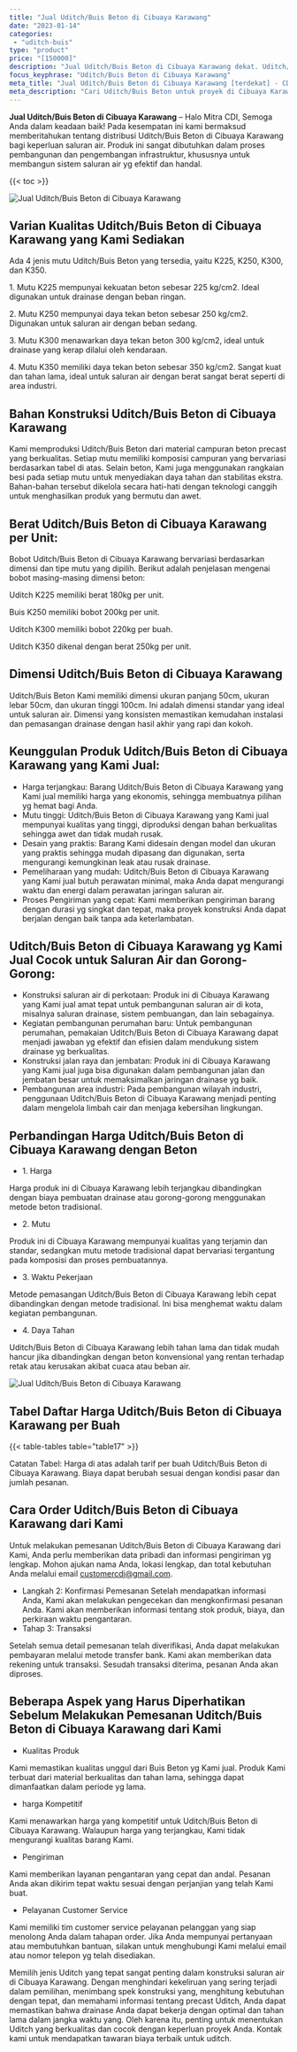 ```yaml
---
title: "Jual Uditch/Buis Beton di Cibuaya Karawang"
date: "2023-01-14"
categories:
 - "uditch-buis"
type: "product"
price: "[150000]"
description: "Jual Uditch/Buis Beton di Cibuaya Karawang dekat. Uditch/Buis Beton ini umumnya diaplikasaikan dalam proyek konstruksi sebagai drainase yang kuat dan optimal. Kontak kami untuk mendapatkan informasi lebih lanjut."
focus_keyphrase: "Uditch/Buis Beton di Cibuaya Karawang"
meta_title: "Jual Uditch/Buis Beton di Cibuaya Karawang [terdekat] - CDI"
meta_description: "Cari Uditch/Buis Beton untuk proyek di Cibuaya Karawang? Kami menyediakan Uditch/Buis Beton yang berkualitas untuk infrastruktur saluran pembuangan. Segera dapatkan penawaran terbaik sekarang."
---
```


**Jual Uditch/Buis Beton di Cibuaya Karawang** – Halo Mitra CDI, Semoga Anda dalam keadaan baik! Pada kesempatan ini kami bermaksud memberitahukan tentang distribusi Uditch/Buis Beton di Cibuaya Karawang bagi keperluan saluran air. Produk ini sangat dibutuhkan dalam proses pembangunan dan pengembangan infrastruktur, khususnya untuk membangun sistem saluran air yg efektif dan handal.

{{< toc >}}

![Jual Uditch/Buis Beton di Cibuaya Karawang](/images/uditch-buis/uditch-beton-29.jpg)

## Varian Kualitas Uditch/Buis Beton di Cibuaya Karawang yang Kami Sediakan

Ada 4 jenis mutu Uditch/Buis Beton yang tersedia, yaitu K225, K250, K300, dan K350.

1\. Mutu K225 mempunyai kekuatan beton sebesar 225 kg/cm2. Ideal digunakan untuk drainase dengan beban ringan.

2\. Mutu K250 mempunyai daya tekan beton sebesar 250 kg/cm2. Digunakan untuk saluran air dengan beban sedang.

3\. Mutu K300 menawarkan daya tekan beton 300 kg/cm2, ideal untuk drainase yang kerap dilalui oleh kendaraan.

4\. Mutu K350 memiliki daya tekan beton sebesar 350 kg/cm2. Sangat kuat dan tahan lama, ideal untuk saluran air dengan berat sangat berat seperti di area industri.

## Bahan Konstruksi Uditch/Buis Beton di Cibuaya Karawang

Kami memproduksi Uditch/Buis Beton dari material campuran beton precast yang berkualitas. Setiap mutu memiliki komposisi campuran yang bervariasi berdasarkan tabel di atas. Selain beton, Kami juga menggunakan rangkaian besi pada setiap mutu untuk menyediakan daya tahan dan stabilitas ekstra. Bahan-bahan tersebut dikelola secara hati-hati dengan teknologi canggih untuk menghasilkan produk yang bermutu dan awet.

## Berat Uditch/Buis Beton di Cibuaya Karawang per Unit:

Bobot Uditch/Buis Beton di Cibuaya Karawang bervariasi berdasarkan dimensi dan tipe mutu yang dipilih. Berikut adalah penjelasan mengenai bobot masing-masing dimensi beton:

Uditch K225 memiliki berat 180kg per unit.

Buis K250 memiliki bobot 200kg per unit.

Uditch K300 memiliki bobot 220kg per buah.

Uditch K350 dikenal dengan berat 250kg per unit.

## Dimensi Uditch/Buis Beton di Cibuaya Karawang

Uditch/Buis Beton Kami memiliki dimensi ukuran panjang 50cm, ukuran lebar 50cm, dan ukuran tinggi 100cm. Ini adalah dimensi standar yang ideal untuk saluran air. Dimensi yang konsisten memastikan kemudahan instalasi dan pemasangan drainase dengan hasil akhir yang rapi dan kokoh.

## Keunggulan Produk Uditch/Buis Beton di Cibuaya Karawang yang Kami Jual:

*   Harga terjangkau: Barang Uditch/Buis Beton di Cibuaya Karawang yang Kami jual memiliki harga yang ekonomis, sehingga membuatnya pilihan yg hemat bagi Anda.
*   Mutu tinggi: Uditch/Buis Beton di Cibuaya Karawang yang Kami jual mempunyai kualitas yang tinggi, diproduksi dengan bahan berkualitas sehingga awet dan tidak mudah rusak.
*   Desain yang praktis: Barang Kami didesain dengan model dan ukuran yang praktis sehingga mudah dipasang dan digunakan, serta mengurangi kemungkinan leak atau rusak drainase.
*   Pemeliharaan yang mudah: Uditch/Buis Beton di Cibuaya Karawang yang Kami jual butuh perawatan minimal, maka Anda dapat mengurangi waktu dan energi dalam perawatan jaringan saluran air.
*   Proses Pengiriman yang cepat: Kami memberikan pengiriman barang dengan durasi yg singkat dan tepat, maka proyek konstruksi Anda dapat berjalan dengan baik tanpa ada keterlambatan.

## Uditch/Buis Beton di Cibuaya Karawang yg Kami Jual Cocok untuk Saluran Air dan Gorong-Gorong:

*   Konstruksi saluran air di perkotaan: Produk ini di Cibuaya Karawang yang Kami jual amat tepat untuk pembangunan saluran air di kota, misalnya saluran drainase, sistem pembuangan, dan lain sebagainya.
*   Kegiatan pembangunan perumahan baru: Untuk pembangunan perumahan, pemakaian Uditch/Buis Beton di Cibuaya Karawang dapat menjadi jawaban yg efektif dan efisien dalam mendukung sistem drainase yg berkualitas.
*   Konstruksi jalan raya dan jembatan: Produk ini di Cibuaya Karawang yang Kami jual juga bisa digunakan dalam pembangunan jalan dan jembatan besar untuk memaksimalkan jaringan drainase yg baik.
*   Pembangunan area industri: Pada pembangunan wilayah industri, penggunaan Uditch/Buis Beton di Cibuaya Karawang menjadi penting dalam mengelola limbah cair dan menjaga kebersihan lingkungan.

## Perbandingan Harga Uditch/Buis Beton di Cibuaya Karawang dengan Beton

*   1\. Harga

Harga produk ini di Cibuaya Karawang lebih terjangkau dibandingkan dengan biaya pembuatan drainase atau gorong-gorong menggunakan metode beton tradisional.
*   2\. Mutu

Produk ini di Cibuaya Karawang mempunyai kualitas yang terjamin dan standar, sedangkan mutu metode tradisional dapat bervariasi tergantung pada komposisi dan proses pembuatannya.
*   3\. Waktu Pekerjaan

Metode pemasangan Uditch/Buis Beton di Cibuaya Karawang lebih cepat dibandingkan dengan metode tradisional. Ini bisa menghemat waktu dalam kegiatan pembangunan.
*   4\. Daya Tahan

Uditch/Buis Beton di Cibuaya Karawang lebih tahan lama dan tidak mudah hancur jika dibandingkan dengan beton konvensional yang rentan terhadap retak atau kerusakan akibat cuaca atau beban air.

![Jual Uditch/Buis Beton di Cibuaya Karawang](/images/uditch-buis/buis-beton-13.jpg)

## Tabel Daftar Harga Uditch/Buis Beton di Cibuaya Karawang per Buah

{{< table-tables table="table17" >}}

Catatan Tabel: Harga di atas adalah tarif per buah Uditch/Buis Beton di Cibuaya Karawang. Biaya dapat berubah sesuai dengan kondisi pasar dan jumlah pesanan.

## Cara Order Uditch/Buis Beton di Cibuaya Karawang dari Kami

Untuk melakukan pemesanan Uditch/Buis Beton di Cibuaya Karawang dari Kami, Anda perlu memberikan data pribadi dan informasi pengiriman yg lengkap. Mohon ajukan nama Anda, lokasi lengkap, dan total kebutuhan Anda melalui email customercdi@gmail.com.
*   Langkah 2: Konfirmasi Pemesanan
Setelah mendapatkan informasi Anda, Kami akan melakukan pengecekan dan mengkonfirmasi pesanan Anda. Kami akan memberikan informasi tentang stok produk, biaya, dan perkiraan waktu pengantaran.
*   Tahap 3: Transaksi

Setelah semua detail pemesanan telah diverifikasi, Anda dapat melakukan pembayaran melalui metode transfer bank. Kami akan memberikan data rekening untuk transaksi. Sesudah transaksi diterima, pesanan Anda akan diproses.

## Beberapa Aspek yang Harus Diperhatikan Sebelum Melakukan Pemesanan Uditch/Buis Beton di Cibuaya Karawang dari Kami

*   Kualitas Produk

Kami memastikan kualitas unggul dari Buis Beton yg Kami jual. Produk Kami terbuat dari material berkualitas dan tahan lama, sehingga dapat dimanfaatkan dalam periode yg lama.
*   harga Kompetitif

Kami menawarkan harga yang kompetitif untuk Uditch/Buis Beton di Cibuaya Karawang. Walaupun harga yang terjangkau, Kami tidak mengurangi kualitas barang Kami.
*   Pengiriman

Kami memberikan layanan pengantaran yang cepat dan andal. Pesanan Anda akan dikirim tepat waktu sesuai dengan perjanjian yang telah Kami buat.
*   Pelayanan Customer Service

Kami memiliki tim customer service pelayanan pelanggan yang siap menolong Anda dalam tahapan order. Jika Anda mempunyai pertanyaan atau membutuhkan bantuan, silakan untuk menghubungi Kami melalui email atau nomor telepon yg telah disediakan.

Memilih jenis Uditch yang tepat sangat penting dalam konstruksi saluran air di Cibuaya Karawang. Dengan menghindari kekeliruan yang sering terjadi dalam pemilihan, menimbang spek konstruksi yang, menghitung kebutuhan dengan tepat, dan memahami informasi tentang precast Uditch, Anda dapat memastikan bahwa drainase Anda dapat bekerja dengan optimal dan tahan lama dalam jangka waktu yang. Oleh karena itu, penting untuk menentukan Uditch yang berkualitas dan cocok dengan keperluan proyek Anda. Kontak kami untuk mendapatkan tawaran biaya terbaik untuk uditch.